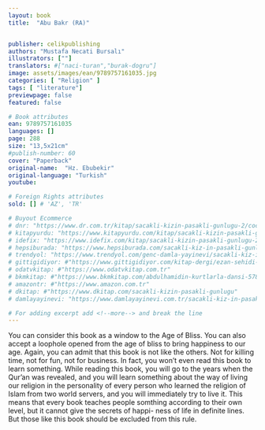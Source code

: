 ```yaml
---
layout: book
title:  "Abu Bakr (RA)"


publisher: celikpublishing
authors: "Mustafa Necati Bursalı"
illustrators: [""]
translators: #["naci-turan","burak-dogru"]
image: assets/images/ean/9789757161035.jpg
categories: [ "Religion" ]
tags: [ "literature"]
previewpage: false
featured: false

# Book attributes
ean: 9789757161035
languages: []
page: 288
size: "13,5x21cm"
#publish-number: 60
cover: "Paperback"
original-name:  "Hz. Ebubekir"
original-language: "Turkish"
youtube:

# Foreign Rights attributes
sold: [] # 'AZ', 'TR'

# Buyout Ecommerce
# dnr: "https://www.dr.com.tr/kitap/sacakli-kizin-pasakli-gunlugu-2/cocuk-ve-genclik/genclik-10-yas/roman-oyku/urunno=0001893059001"
# kitapyurdu: "https://www.kitapyurdu.com/kitap/sacakli-kizin-pasakli-gunlugu-2-/560122.html&filter_name=Sa%C3%A7akl%C4%B1+K%C4%B1z%27%C4%B1n+Pasakl%C4%B1+G%C3%BCnl%C3%BC%C4%9F%C3%BC+2"
# idefix: "https://www.idefix.com/kitap/sacakli-kizin-pasakli-gunlugu-2/cocuk-ve-genclik/genclik-10-yas/roman-oyku/urunno=0001893059001"
# hepsiburada: "https://www.hepsiburada.com/sacakli-kiz-in-pasakli-gunlugu-2-damla-yayinevi-p-HBV000012ER86"
# trendyol: "https://www.trendyol.com/genc-damla-yayinevi/sacakli-kiz-in-pasakli-gunlugu-2-p-54825777"
# gittigidiyor: #"https://www.gittigidiyor.com/kitap-dergi/ezan-sehidi-adnan-menderes_pdp_732728793"
# odatvkitap: #"https://www.odatvkitap.com.tr"
# bkmkitap: #"https://www.bkmkitap.com/abdulhamidin-kurtlarla-dansi-578226"
# amazontr: #"https://www.amazon.com.tr"
# dkitap: #"https://www.dkitap.com/sacakli-kizin-pasakli-gunlugu"
# damlayayinevi: "https://www.damlayayinevi.com.tr/sacakli-kiz-in-pasakli-gunlugu-2-bu-iste-bi-terslik-var"

# For adding excerpt add <!--more--> and break the line
---
```

You can consider this book as a window to the
Age of Bliss. You can also accept a loophole
opened from the age of bliss to bring happiness to
our age. Again, you can admit that this book is not
like the others. Not for killing time, not for fun, not
for business. In fact, you won’t even read this book
to learn something.
While reading this book, you will go to the years
when the Qur’an was revealed, and you will learn
something about the way of living our religion in
the personality of every person who learned the
religion of Islam from two world servers, and you
will immediately try to live it. This means that every
book teaches people somthing according to their
own level, but it cannot give the secrets of happi-
ness of life in definite lines. But those like this book
should be excluded from this rule.
<!--more--> 


